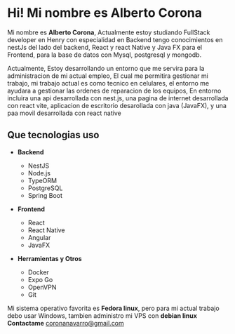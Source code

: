 <h1>Hi! Mi nombre es Alberto Corona</h1>
<p>
  Mi nombre es <strong>Alberto Corona</strong>, Actualmente estoy studiando FullStack developer en Henry con especialidad en Backend tengo conocimientos en nestJs del lado del backend, React  y react Native y Java FX para el Frontend, para la base de datos con Mysql, postgresql y mongodb.
</p>
<p>Actualmente, Estoy desarrollando un entorno que me servira para la administracion de mi actual empleo, El cual me permitira gestionar mi trabajo, mi trabajo actual es como tecnico en celulares, el entorno me ayudara a gestionar las ordenes de reparacion de los equipos, En entorno incluira una api desarrollada con nest.js, una pagina de internet desarrollada con react vite, aplicacion de escritorio desarollada con java (JavaFX), y una paa movil desarrollada con react native</p>

<h2>Que tecnologias uso</h2>


- **Backend**
  - NestJS
  - Node.js
  - TypeORM
  - PostgreSQL
  - Spring Boot

- **Frontend**
  - React
  - React Native
  - Angular
  - JavaFX

- **Herramientas y Otros**
  - Docker
  - Expo Go
  - OpenVPN
  - Git
 



 
Mi sistema operativo favorita es **Fedora linux**, pero para mi actual trabajo debo usar Windows, tambien administro mi VPS con **debian linux** 
<br>
**Contactame**
coronanavarro@gmail.com

